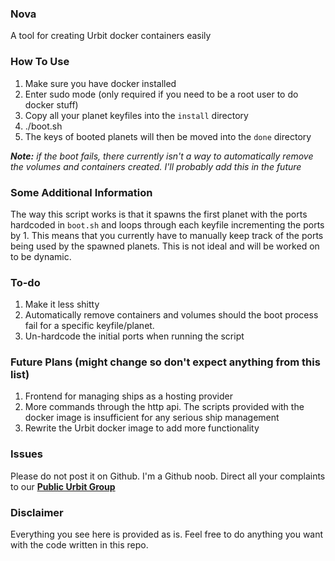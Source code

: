 ### Nova

A tool for creating Urbit docker containers easily

### How To Use

1. Make sure you have docker installed
2. Enter sudo mode (only required if you need to be a root user to do docker stuff)
3. Copy all your planet keyfiles into the `install` directory
4. ./boot.sh
5. The keys of booted planets will then be moved into the `done` directory

_**Note:** if the boot fails, there currently isn't a way to automatically remove the volumes and containers created. I'll probably add this in the future_

### Some Additional Information

The way this script works is that it spawns the first planet with the ports hardcoded in `boot.sh` and loops through each keyfile incrementing the ports by 1. This means that you currently have to manually keep track of the ports being used by the spawned planets. This is not ideal and will be worked on to be dynamic.

### To-do

1. Make it less shitty
2. Automatically remove containers and volumes should the boot process fail for a specific keyfile/planet.
3. Un-hardcode the initial ports when running the script

### Future Plans (might change so don't expect anything from this list)

1. Frontend for managing ships as a hosting provider
2. More commands through the http api. The scripts provided with the docker image is insufficient for any serious ship management
3. Rewrite the Urbit docker image to add more functionality

### Issues

Please do not post it on Github. I'm a Github noob. Direct all your complaints to our [**Public Urbit Group**](web+urbitgraph://group/~donpub-datdux/gerhana-network)

### Disclaimer

Everything you see here is provided as is. Feel free to do anything you want with the code written in this repo.
